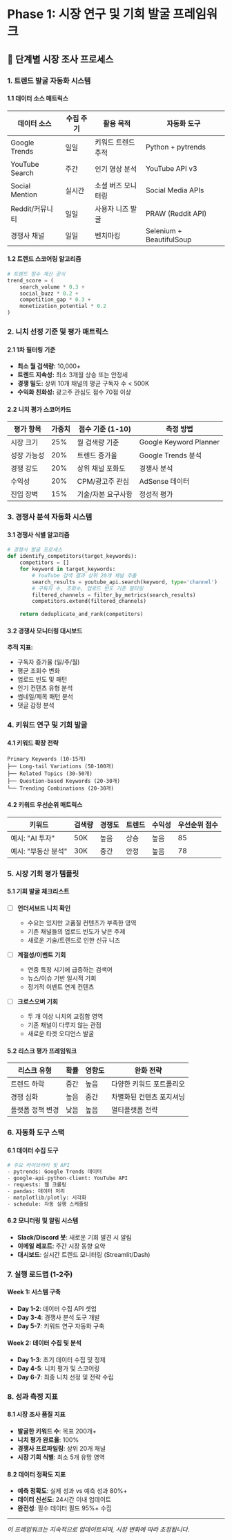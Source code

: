 # Phase 1: 시장 연구 및 기회 발굴 프레임워크

## 🎯 단계별 시장 조사 프로세스

### 1. 트렌드 발굴 자동화 시스템

#### 1.1 데이터 소스 매트릭스
| 데이터 소스 | 수집 주기 | 활용 목적 | 자동화 도구 |
|------------|----------|----------|------------|
| Google Trends | 일일 | 키워드 트렌드 추적 | Python + pytrends |
| YouTube Search | 주간 | 인기 영상 분석 | YouTube API v3 |
| Social Mention | 실시간 | 소셜 버즈 모니터링 | Social Media APIs |
| Reddit/커뮤니티 | 일일 | 사용자 니즈 발굴 | PRAW (Reddit API) |
| 경쟁사 채널 | 일일 | 벤치마킹 | Selenium + BeautifulSoup |

#### 1.2 트렌드 스코어링 알고리즘
```python
# 트렌드 점수 계산 공식
trend_score = (
    search_volume * 0.3 +
    social_buzz * 0.2 +
    competition_gap * 0.3 +
    monetization_potential * 0.2
)
```

### 2. 니치 선정 기준 및 평가 매트릭스

#### 2.1 1차 필터링 기준
- **최소 월 검색량:** 10,000+
- **트렌드 지속성:** 최소 3개월 상승 또는 안정세
- **경쟁 밀도:** 상위 10개 채널의 평균 구독자 수 < 500K
- **수익화 친화성:** 광고주 관심도 점수 70점 이상

#### 2.2 니치 평가 스코어카드
| 평가 항목 | 가중치 | 점수 기준 (1-10) | 측정 방법 |
|----------|--------|-----------------|----------|
| 시장 크기 | 25% | 월 검색량 기준 | Google Keyword Planner |
| 성장 가능성 | 20% | 트렌드 증가율 | Google Trends 분석 |
| 경쟁 강도 | 20% | 상위 채널 포화도 | 경쟁사 분석 |
| 수익성 | 20% | CPM/광고주 관심 | AdSense 데이터 |
| 진입 장벽 | 15% | 기술/자본 요구사항 | 정성적 평가 |

### 3. 경쟁사 분석 자동화 시스템

#### 3.1 경쟁사 식별 알고리즘
```python
# 경쟁사 발굴 프로세스
def identify_competitors(target_keywords):
    competitors = []
    for keyword in target_keywords:
        # YouTube 검색 결과 상위 20개 채널 추출
        search_results = youtube_api.search(keyword, type='channel')
        # 구독자 수, 조회수, 업로드 빈도 기준 필터링
        filtered_channels = filter_by_metrics(search_results)
        competitors.extend(filtered_channels)
    
    return deduplicate_and_rank(competitors)
```

#### 3.2 경쟁사 모니터링 대시보드
**추적 지표:**
- 구독자 증가율 (일/주/월)
- 평균 조회수 변화
- 업로드 빈도 및 패턴
- 인기 컨텐츠 유형 분석
- 썸네일/제목 패턴 분석
- 댓글 감정 분석

### 4. 키워드 연구 및 기회 발굴

#### 4.1 키워드 확장 전략
```
Primary Keywords (10-15개)
├── Long-tail Variations (50-100개)
├── Related Topics (30-50개)
├── Question-based Keywords (20-30개)
└── Trending Combinations (20-30개)
```

#### 4.2 키워드 우선순위 매트릭스
| 키워드 | 검색량 | 경쟁도 | 트렌드 | 수익성 | 우선순위 점수 |
|--------|--------|--------|--------|--------|-------------|
| 예시: "AI 투자" | 50K | 높음 | 상승 | 높음 | 85 |
| 예시: "부동산 분석" | 30K | 중간 | 안정 | 높음 | 78 |

### 5. 시장 기회 평가 템플릿

#### 5.1 기회 발굴 체크리스트
- [ ] **언더서브드 니치 확인**
  - 수요는 있지만 고품질 컨텐츠가 부족한 영역
  - 기존 채널들의 업로드 빈도가 낮은 주제
  - 새로운 기술/트렌드로 인한 신규 니즈

- [ ] **계절성/이벤트 기회**
  - 연중 특정 시기에 급증하는 검색어
  - 뉴스/이슈 기반 일시적 기회
  - 정기적 이벤트 연계 컨텐츠

- [ ] **크로스오버 기회**
  - 두 개 이상 니치의 교집합 영역
  - 기존 채널이 다루지 않는 관점
  - 새로운 타겟 오디언스 발굴

#### 5.2 리스크 평가 프레임워크
| 리스크 유형 | 확률 | 영향도 | 완화 전략 |
|------------|------|--------|----------|
| 트렌드 하락 | 중간 | 높음 | 다양한 키워드 포트폴리오 |
| 경쟁 심화 | 높음 | 중간 | 차별화된 컨텐츠 포지셔닝 |
| 플랫폼 정책 변경 | 낮음 | 높음 | 멀티플랫폼 전략 |

### 6. 자동화 도구 스택

#### 6.1 데이터 수집 도구
```python
# 주요 라이브러리 및 API
- pytrends: Google Trends 데이터
- google-api-python-client: YouTube API
- requests: 웹 크롤링
- pandas: 데이터 처리
- matplotlib/plotly: 시각화
- schedule: 자동 실행 스케줄링
```

#### 6.2 모니터링 및 알림 시스템
- **Slack/Discord 봇**: 새로운 기회 발견 시 알림
- **이메일 레포트**: 주간 시장 동향 요약
- **대시보드**: 실시간 트렌드 모니터링 (Streamlit/Dash)

### 7. 실행 로드맵 (1-2주)

#### Week 1: 시스템 구축
- **Day 1-2**: 데이터 수집 API 셋업
- **Day 3-4**: 경쟁사 분석 도구 개발
- **Day 5-7**: 키워드 연구 자동화 구축

#### Week 2: 데이터 수집 및 분석
- **Day 1-3**: 초기 데이터 수집 및 정제
- **Day 4-5**: 니치 평가 및 스코어링
- **Day 6-7**: 최종 니치 선정 및 전략 수립

### 8. 성과 측정 지표

#### 8.1 시장 조사 품질 지표
- **발굴한 키워드 수**: 목표 200개+
- **니치 평가 완료율**: 100%
- **경쟁사 프로파일링**: 상위 20개 채널
- **시장 기회 식별**: 최소 5개 유망 영역

#### 8.2 데이터 정확도 지표
- **예측 정확도**: 실제 성과 vs 예측 성과 80%+
- **데이터 신선도**: 24시간 이내 업데이트
- **완전성**: 필수 데이터 필드 95%+ 수집

---

*이 프레임워크는 지속적으로 업데이트되며, 시장 변화에 따라 조정됩니다.*


